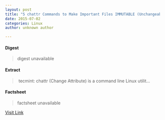 ```yaml
---
layout: post
title: "5 chattr Commands to Make Important Files IMMUTABLE (Unchangeable) in Linux"
date: 2015-07-02
categories: Linux
author: unknown author

---
```



#### Digest
>digest unavailable

#### Extract
>&nbsp;tecmint: chattr (Change Attribute) is a command line Linux utilit...

#### Factsheet
>factsheet unavailable

[Visit Link](http://www.linuxtoday.com/upload/5-chattr-commands-to-make-important-files-immutable-unchangeable-in-linux-141004025008.html)


